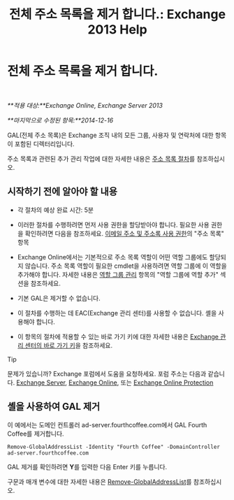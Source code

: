 ﻿---
title: '전체 주소 목록을 제거 합니다.: Exchange 2013 Help'
TOCTitle: 전체 주소 목록을 제거 합니다.
ms:assetid: 65d75b69-641b-4a37-a63c-47cf018f5f22
ms:mtpsurl: https://technet.microsoft.com/ko-kr/library/Bb232077(v=EXCHG.150)
ms:contentKeyID: 50483303
ms.date: 05/22/2018
mtps_version: v=EXCHG.150
ms.translationtype: MT
---

# 전체 주소 목록을 제거 합니다.

 

_**적용 대상:**Exchange Online, Exchange Server 2013_

_**마지막으로 수정된 항목:**2014-12-16_

GAL(전체 주소 목록)은 Exchange 조직 내의 모든 그룹, 사용자 및 연락처에 대한 항목이 포함된 디렉터리입니다.

주소 목록과 관련된 추가 관리 작업에 대한 자세한 내용은 [주소 목록 절차](address-list-procedures-exchange-2013-help.md)를 참조하십시오.

## 시작하기 전에 알아야 할 내용

  - 각 절차의 예상 완료 시간: 5분

  - 이러한 절차를 수행하려면 먼저 사용 권한을 할당받아야 합니다. 필요한 사용 권한을 확인하려면 다음을 참조하세요. [이메일 주소 및 주소록 사용 권한](email-address-and-address-book-permissions-exchange-2013-help.md)의 "주소 목록" 항목

  - Exchange Online에서는 기본적으로 주소 목록 역할이 어떤 역할 그룹에도 할당되지 않습니다. 주소 목록 역할이 필요한 cmdlet을 사용하려면 역할 그룹에 이 역할을 추가해야 합니다. 자세한 내용은 [역할 그룹 관리](manage-role-groups-exchange-2013-help.md) 항목의 "역할 그룹에 역할 추가" 섹션을 참조하세요.

  - 기본 GAL은 제거할 수 없습니다.

  - 이 절차를 수행하는 데 EAC(Exchange 관리 센터)를 사용할 수 없습니다. 셸을 사용해야 합니다.

  - 이 항목의 절차에 적용할 수 있는 바로 가기 키에 대한 자세한 내용은 [Exchange 관리 센터의 바로 가기 키](keyboard-shortcuts-in-the-exchange-admin-center-exchange-online-protection-help.md)을 참조하세요.


> [!TIP]
> 문제가 있습니까? Exchange 포럼에서 도움을 요청하세요. 포럼 주소는 다음과 같습니다. <A href="https://go.microsoft.com/fwlink/p/?linkid=60612">Exchange Server</A>, <A href="https://go.microsoft.com/fwlink/p/?linkid=267542">Exchange Online</A>, 또는 <A href="https://go.microsoft.com/fwlink/p/?linkid=285351">Exchange Online Protection</A>



## 셸을 사용하여 GAL 제거

이 예에서는 도메인 컨트롤러 ad-server.fourthcoffee.com에서 GAL Fourth Coffee를 제거합니다.

    Remove-GlobalAddressList -Identity "Fourth Coffee" -DomainController ad-server.fourthcoffee.com

GAL 제거를 확인하려면 **Y**를 입력한 다음 Enter 키를 누릅니다.

구문과 매개 변수에 대한 자세한 내용은 [Remove-GlobalAddressList](https://technet.microsoft.com/ko-kr/library/bb124368\(v=exchg.150\))를 참조하십시오.

